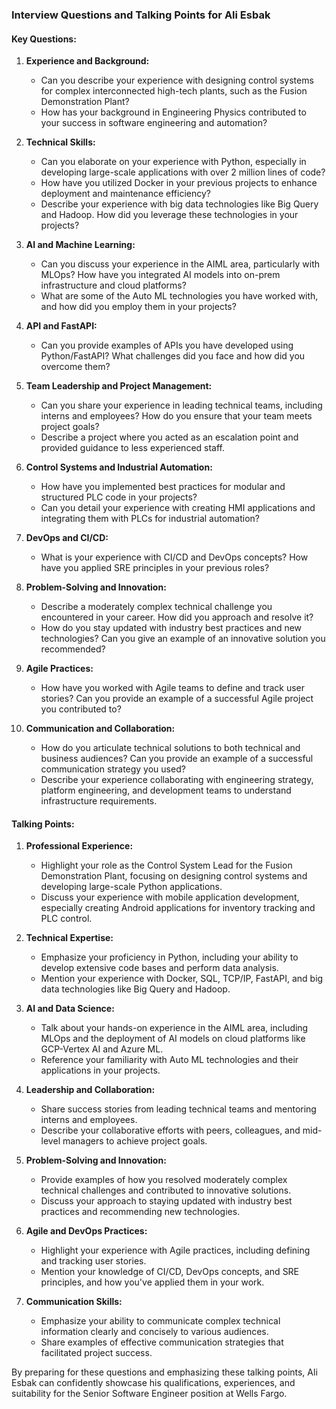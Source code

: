 ### Interview Questions and Talking Points for Ali Esbak

#### Key Questions:
1. **Experience and Background:**
   - Can you describe your experience with designing control systems for complex interconnected high-tech plants, such as the Fusion Demonstration Plant?
   - How has your background in Engineering Physics contributed to your success in software engineering and automation?

2. **Technical Skills:**
   - Can you elaborate on your experience with Python, especially in developing large-scale applications with over 2 million lines of code?
   - How have you utilized Docker in your previous projects to enhance deployment and maintenance efficiency?
   - Describe your experience with big data technologies like Big Query and Hadoop. How did you leverage these technologies in your projects?

3. **AI and Machine Learning:**
   - Can you discuss your experience in the AIML area, particularly with MLOps? How have you integrated AI models into on-prem infrastructure and cloud platforms?
   - What are some of the Auto ML technologies you have worked with, and how did you employ them in your projects?

4. **API and FastAPI:**
   - Can you provide examples of APIs you have developed using Python/FastAPI? What challenges did you face and how did you overcome them?

5. **Team Leadership and Project Management:**
   - Can you share your experience in leading technical teams, including interns and employees? How do you ensure that your team meets project goals?
   - Describe a project where you acted as an escalation point and provided guidance to less experienced staff.

6. **Control Systems and Industrial Automation:**
   - How have you implemented best practices for modular and structured PLC code in your projects?
   - Can you detail your experience with creating HMI applications and integrating them with PLCs for industrial automation?

7. **DevOps and CI/CD:**
   - What is your experience with CI/CD and DevOps concepts? How have you applied SRE principles in your previous roles?

8. **Problem-Solving and Innovation:**
   - Describe a moderately complex technical challenge you encountered in your career. How did you approach and resolve it?
   - How do you stay updated with industry best practices and new technologies? Can you give an example of an innovative solution you recommended?

9. **Agile Practices:**
   - How have you worked with Agile teams to define and track user stories? Can you provide an example of a successful Agile project you contributed to?

10. **Communication and Collaboration:**
    - How do you articulate technical solutions to both technical and business audiences? Can you provide an example of a successful communication strategy you used?
    - Describe your experience collaborating with engineering strategy, platform engineering, and development teams to understand infrastructure requirements.

#### Talking Points:
1. **Professional Experience:**
   - Highlight your role as the Control System Lead for the Fusion Demonstration Plant, focusing on designing control systems and developing large-scale Python applications.
   - Discuss your experience with mobile application development, especially creating Android applications for inventory tracking and PLC control.

2. **Technical Expertise:**
   - Emphasize your proficiency in Python, including your ability to develop extensive code bases and perform data analysis.
   - Mention your experience with Docker, SQL, TCP/IP, FastAPI, and big data technologies like Big Query and Hadoop.

3. **AI and Data Science:**
   - Talk about your hands-on experience in the AIML area, including MLOps and the deployment of AI models on cloud platforms like GCP-Vertex AI and Azure ML.
   - Reference your familiarity with Auto ML technologies and their applications in your projects.

4. **Leadership and Collaboration:**
   - Share success stories from leading technical teams and mentoring interns and employees.
   - Describe your collaborative efforts with peers, colleagues, and mid-level managers to achieve project goals.

5. **Problem-Solving and Innovation:**
   - Provide examples of how you resolved moderately complex technical challenges and contributed to innovative solutions.
   - Discuss your approach to staying updated with industry best practices and recommending new technologies.

6. **Agile and DevOps Practices:**
   - Highlight your experience with Agile practices, including defining and tracking user stories.
   - Mention your knowledge of CI/CD, DevOps concepts, and SRE principles, and how you've applied them in your work.

7. **Communication Skills:**
   - Emphasize your ability to communicate complex technical information clearly and concisely to various audiences.
   - Share examples of effective communication strategies that facilitated project success.

By preparing for these questions and emphasizing these talking points, Ali Esbak can confidently showcase his qualifications, experiences, and suitability for the Senior Software Engineer position at Wells Fargo.